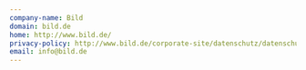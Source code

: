 ```yaml
---
company-name: Bild
domain: bild.de
home: http://www.bild.de/
privacy-policy: http://www.bild.de/corporate-site/datenschutz/datenschutz/artikel-datenschutz-2952512.bild.html
email: info@bild.de
---
```




